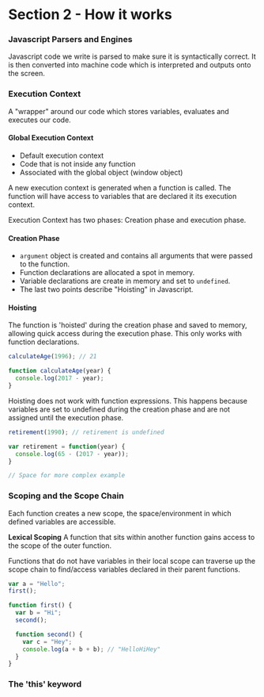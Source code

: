 # Section 2 - How it works

###  Javascript Parsers and Engines
Javascript code we write is parsed to make sure it is syntactically correct. It is then converted into machine code which is interpreted and outputs onto the screen.

### Execution Context
A "wrapper" around our code which stores variables, evaluates and executes our code.

#### Global Execution Context
- Default execution context
- Code that is not inside any function
- Associated with the global object (window object)

A new execution context is generated when a function is called. The function will have access to variables that are declared it its execution context.

Execution Context has two phases: Creation phase and execution phase.

#### Creation Phase
- `argument` object is created and contains all arguments that were passed to the function.
- Function declarations are allocated a spot in memory.
- Variable declarations are create in memory and set to `undefined`.
- The last two points describe "Hoisting" in Javascript.

#### Hoisting
The function is 'hoisted' during the creation phase and saved to memory, allowing quick access during the execution phase. This only works with function declarations.
```js
calculateAge(1996); // 21

function calculateAge(year) {
  console.log(2017 - year);
}
```

Hoisting does not work with function expressions. This happens because variables are set to undefined during the creation phase and are not assigned until the execution phase.
```js
retirement(1990); // retirement is undefined

var retirement = function(year) {
  console.log(65 - (2017 - year));
}
```

```js
// Space for more complex example
```

### Scoping and the Scope Chain
Each function creates a new scope, the space/environment in which defined variables are accessible.

**Lexical Scoping** A function that sits within another function gains access to the scope of the outer function.

Functions that do not have variables in their local scope can traverse up the scope chain to find/access variables declared in their parent functions.
```js
var a = "Hello";
first();

function first() {
  var b = "Hi";
  second();

  function second() {
    var c = "Hey";
    console.log(a + b + b); // "HelloHiHey"
  }
}
```

### The 'this' keyword
